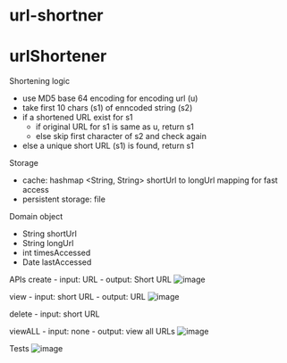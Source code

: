 # url-shortner
# urlShortener
Shortening logic
- use MD5 base 64 encoding for encoding url (u)
- take first 10 chars (s1) of enncoded string (s2)
- if a shortened URL exist for s1
	- if original URL for s1 is same as u, return s1
	- else skip first character of s2 and check again
- else a unique short URL (s1) is found, return s1


Storage
- cache: hashmap <String, String> shortUrl to longUrl mapping for fast access
- persistent storage: file

Domain object
- String shortUrl
- String longUrl
- int timesAccessed
- Date lastAccessed

APIs
create
	- input: URL
	- output: Short URL
	![image](https://user-images.githubusercontent.com/15718435/148837956-132af201-22ed-4f0c-bc16-9b31184691e3.png)


view
	- input: short URL
	- output: URL
	![image](https://user-images.githubusercontent.com/15718435/148838067-4f6f924d-63c2-46b7-ae44-cf6418e4d4d0.png)


delete
	- input: short URL
	

viewALL
	- input: none
	- output: view all URLs
	![image](https://user-images.githubusercontent.com/15718435/148838255-63422932-a373-4a0d-8de9-b1f58de47cff.png)

Tests
![image](https://user-images.githubusercontent.com/15718435/148842335-a4a3e7fa-2429-4b89-b60f-40c3d83655da.png)
